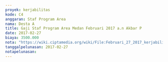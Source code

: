 ```yaml
---
proyek: kerjabilitas
kode: C4
anggaran: Staf Program Area
nama: Desta A
title: Gaji Staf Program Area Medan Februari 2017 a.n Akbar P
date: 2017-02-27
biaya: 3500.000
nota: "https://wiki.ciptamedia.org/wiki/File:Februari_27_2017_kerjabilitas_C4_staf_area_medan_akbar576.jpg"
tanggalpelunasan: 2017-02-27
notapelunasan:
---
```

